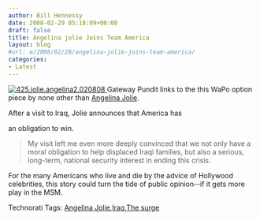 ```yaml
---
author: Bill Hennessy
date: 2008-02-29 05:18:09+00:00
draft: false
title: Angelina jolie Joins Team America
layout: blog
#url: e/2008/02/28/angelina-jolie-joins-team-america/
categories:
- Latest
---
```


[![425.jolie.angelina2.020808](https://hennessysview.com/wp-content/uploads/2008/02/425.jolie.angelina2.020808-thumb.jpg)
](https://hennessysview.com/wp-content/uploads/2008/02/425.jolie.angelina2.020808.jpg) Gateway Pundit links to the this WaPo option piece by none other than [Angelina Jolie](https://www.washingtonpost.com/wp-dyn/content/article/2008/02/27/AR2008022702217.html?hpid=opinionsbox1).

 

After a visit to Iraq, Jolie announces that America has

 

an obligation to win.

 

>   
> 
> My visit left me even more deeply convinced that we not only have a moral obligation to help displaced Iraqi families, but also a serious, long-term, national security interest in ending this crisis.
> 
> 

 

For the many Americans who live and die by the advice of Hollywood celebrities, this story could turn the tide of public opinion--if it gets more play in the MSM.

 

Technorati Tags: [Angelina Jolie](https://technorati.com/tags/Angelina%20Jolie),[Iraq](https://technorati.com/tags/Iraq),[The surge](https://technorati.com/tags/The%20surge)
